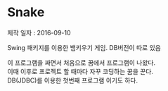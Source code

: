 # Snake
제작 일자 : 2016-09-10

Swing 패키지를 이용한 뱀키우기 게임. DB버전이 따로 있음

이 프로그램을 짜면서 처음으로 꿈에서 프로그램이 나왔다.<br>
이때 이후로 프로젝트 할 때마다 자꾸 코딩하는 꿈을 꾼다.<br>
DB(JDBC)를 이용한 첫번째 프로그램 이기도 하다.
